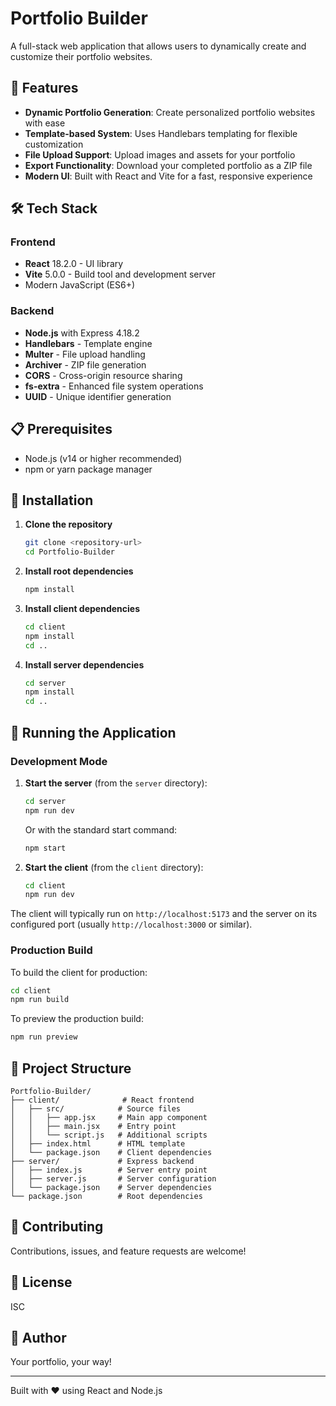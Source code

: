 # Portfolio Builder

A full-stack web application that allows users to dynamically create and customize their portfolio websites.

## 🚀 Features

- **Dynamic Portfolio Generation**: Create personalized portfolio websites with ease
- **Template-based System**: Uses Handlebars templating for flexible customization
- **File Upload Support**: Upload images and assets for your portfolio
- **Export Functionality**: Download your completed portfolio as a ZIP file
- **Modern UI**: Built with React and Vite for a fast, responsive experience

## 🛠️ Tech Stack

### Frontend
- **React** 18.2.0 - UI library
- **Vite** 5.0.0 - Build tool and development server
- Modern JavaScript (ES6+)

### Backend
- **Node.js** with Express 4.18.2
- **Handlebars** - Template engine
- **Multer** - File upload handling
- **Archiver** - ZIP file generation
- **CORS** - Cross-origin resource sharing
- **fs-extra** - Enhanced file system operations
- **UUID** - Unique identifier generation

## 📋 Prerequisites

- Node.js (v14 or higher recommended)
- npm or yarn package manager

## 🔧 Installation

1. **Clone the repository**
   ```bash
   git clone <repository-url>
   cd Portfolio-Builder
   ```

2. **Install root dependencies**
   ```bash
   npm install
   ```

3. **Install client dependencies**
   ```bash
   cd client
   npm install
   cd ..
   ```

4. **Install server dependencies**
   ```bash
   cd server
   npm install
   cd ..
   ```

## 🚀 Running the Application

### Development Mode

1. **Start the server** (from the `server` directory):
   ```bash
   cd server
   npm run dev
   ```
   Or with the standard start command:
   ```bash
   npm start
   ```

2. **Start the client** (from the `client` directory):
   ```bash
   cd client
   npm run dev
   ```

The client will typically run on `http://localhost:5173` and the server on its configured port (usually `http://localhost:3000` or similar).

### Production Build

To build the client for production:
```bash
cd client
npm run build
```

To preview the production build:
```bash
npm run preview
```

## 📁 Project Structure

```
Portfolio-Builder/
├── client/              # React frontend
│   ├── src/            # Source files
│   │   ├── app.jsx     # Main app component
│   │   ├── main.jsx    # Entry point
│   │   └── script.js   # Additional scripts
│   ├── index.html      # HTML template
│   └── package.json    # Client dependencies
├── server/             # Express backend
│   ├── index.js        # Server entry point
│   ├── server.js       # Server configuration
│   └── package.json    # Server dependencies
└── package.json        # Root dependencies
```

## 🤝 Contributing

Contributions, issues, and feature requests are welcome!

## 📝 License

ISC

## 👤 Author

Your portfolio, your way!

---

Built with ❤️ using React and Node.js
